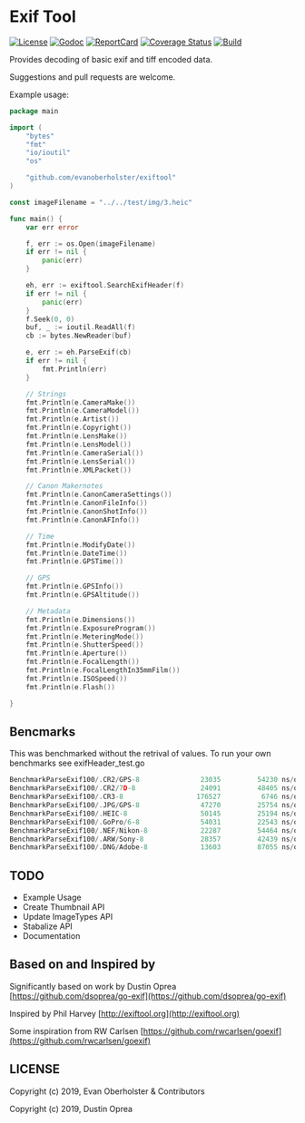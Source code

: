 # Exif Tool

[![License][License-Image]][License-Url]
[![Godoc][Godoc-Image]][Godoc-Url]
[![ReportCard][ReportCard-Image]][ReportCard-Url]
[![Coverage Status](https://coveralls.io/repos/github/evanoberholster/exiftool/badge.svg?branch=master)](https://coveralls.io/github/evanoberholster/exiftool?branch=master)
[![Build][Build-Status-Image]][Build-Status-Url]

Provides decoding of basic exif and tiff encoded data.

Suggestions and pull requests are welcome.

Example usage:

```go
package main

import (
	"bytes"
	"fmt"
	"io/ioutil"
	"os"

	"github.com/evanoberholster/exiftool"
)

const imageFilename = "../../test/img/3.heic"

func main() {
	var err error

	f, err := os.Open(imageFilename)
	if err != nil {
	    panic(err)
	}

	eh, err := exiftool.SearchExifHeader(f)
	if err != nil {
	    panic(err)
	}
	f.Seek(0, 0)
	buf, _ := ioutil.ReadAll(f)
	cb := bytes.NewReader(buf)

	e, err := eh.ParseExif(cb)
	if err != nil {
	    fmt.Println(err)
	}

	// Strings
	fmt.Println(e.CameraMake())
	fmt.Println(e.CameraModel())
	fmt.Println(e.Artist())
	fmt.Println(e.Copyright())
	fmt.Println(e.LensMake())
	fmt.Println(e.LensModel())
	fmt.Println(e.CameraSerial())
	fmt.Println(e.LensSerial())
	fmt.Println(e.XMLPacket())

	// Canon Makernotes
	fmt.Println(e.CanonCameraSettings())
	fmt.Println(e.CanonFileInfo())
	fmt.Println(e.CanonShotInfo())
	fmt.Println(e.CanonAFInfo())

	// Time
	fmt.Println(e.ModifyDate())
	fmt.Println(e.DateTime())
	fmt.Println(e.GPSTime())

	// GPS
	fmt.Println(e.GPSInfo())
	fmt.Println(e.GPSAltitude())

    // Metadata
	fmt.Println(e.Dimensions())
	fmt.Println(e.ExposureProgram())
	fmt.Println(e.MeteringMode())
	fmt.Println(e.ShutterSpeed())
	fmt.Println(e.Aperture())
	fmt.Println(e.FocalLength())
	fmt.Println(e.FocalLengthIn35mmFilm())
	fmt.Println(e.ISOSpeed())
	fmt.Println(e.Flash())

}
```

## Bencmarks

This was benchmarked without the retrival of values.
To run your own benchmarks see exifHeader_test.go

```go
BenchmarkParseExif100/.CR2/GPS-8         	   23035	     54230 ns/op	    9310 B/op	      56 allocs/op
BenchmarkParseExif100/.CR2/7D-8          	   24091	     48405 ns/op	    8957 B/op	      54 allocs/op
BenchmarkParseExif100/.CR3-8             	  176527	      6746 ns/op	     901 B/op	      14 allocs/op
BenchmarkParseExif100/.JPG/GPS-8         	   47270	     25754 ns/op	    5123 B/op	      32 allocs/op
BenchmarkParseExif100/.HEIC-8            	   50145	     25194 ns/op	    4882 B/op	      29 allocs/op
BenchmarkParseExif100/.GoPro/6-8         	   54031	     22543 ns/op	    3782 B/op	      28 allocs/op
BenchmarkParseExif100/.NEF/Nikon-8       	   22287	     54464 ns/op	   12417 B/op	      59 allocs/op
BenchmarkParseExif100/.ARW/Sony-8        	   28357	     42439 ns/op	    7671 B/op	      53 allocs/op
BenchmarkParseExif100/.DNG/Adobe-8       	   13603	     87055 ns/op	   18494 B/op	      87 allocs/op
```

## TODO

- Example Usage
- Create Thumbnail API
- Update ImageTypes API
- Stabalize API
- Documentation

## Based on and Inspired by

Significantly based on work by Dustin Oprea [https://github.com/dsoprea/go-exif](https://github.com/dsoprea/go-exif)

Inspired by Phil Harvey [http://exiftool.org](http://exiftool.org)

Some inspiration from RW Carlsen [https://github.com/rwcarlsen/goexif](https://github.com/rwcarlsen/goexif)

## LICENSE

Copyright (c) 2019, Evan Oberholster & Contributors

Copyright (c) 2019, Dustin Oprea

[License-Url]: https://opensource.org/licenses/BSD-2-Clause
[License-Image]: https://img.shields.io/badge/license-2%20Clause%20BSD-blue.svg?maxAge=2592000
[Godoc-Url]: https://godoc.org/github.com/evanoberholster/exiftool
[Godoc-Image]: https://godoc.org/github.com/evanoberholster/exiftool?status.svg
[ReportCard-Url]: https://goreportcard.com/report/github.com/evanoberholster/exiftool
[ReportCard-Image]: https://goreportcard.com/badge/github.com/evanoberholster/exiftool
[Build-Status-Url]: https://travis-ci.com/evanoberholster/exiftool?branch=master
[Build-Status-Image]: https://travis-ci.com/evanoberholster/exiftool.svg?branch=master